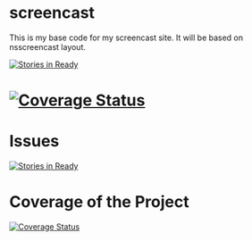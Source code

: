 screencast
==========

This is my base code for my screencast site. It will be based on nsscreencast layout. 

[![Stories in Ready](https://badge.waffle.io/thiagoramos23/screencast.svg?label=ready&title=Ready)](http://waffle.io/thiagoramos23/screencast)

[![Coverage Status](https://img.shields.io/coveralls/thiagoramos23/screencast.svg)](https://coveralls.io/r/thiagoramos23/screencast?branch=develop)
=======
Issues
======

[![Stories in Ready](https://badge.waffle.io/thiagoramos23/screencast.svg?label=ready&title=Ready)](http://waffle.io/thiagoramos23/screencast)

Coverage of the Project
=======================

[![Coverage Status](https://coveralls.io/repos/thiagoramos23/screencast/badge.png?branch=develop)](https://coveralls.io/r/thiagoramos23/screencast?branch=develop)
